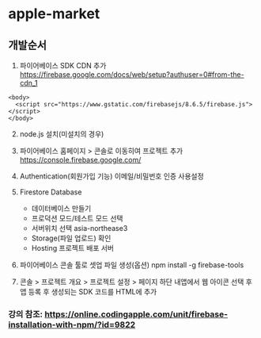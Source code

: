# apple-market

## 개발순서
1. 파이어베이스 SDK CDN 추가
https://firebase.google.com/docs/web/setup?authuser=0#from-the-cdn_1

```
<body>
  <script src="https://www.gstatic.com/firebasejs/8.6.5/firebase.js"></script>
</body>
```

2. node.js 설치(미설치의 경우)

3. 파이어베이스 홈페이지 > 콘솔로 이동히여 프로젝트 추가
https://console.firebase.google.com/

4. Authentication(회원가입 기능) 이메일/비밀번호 인증 사용설정

5. Firestore Database
    - 데이터베이스 만들기
    - 프로덕션 모드/테스트 모드 선택 
    - 서버위치 선택 asia-northease3
    - Storage(파일 업로드) 확인
    - Hosting 프로젝트 배포 서버

6. 파이어베이스 콘솔 툴로 셋업 파일 생성(옵션) npm install -g firebase-tools

7. 콘솔 > 프로젝트 개요 > 프로젝트 설정 > 페이지 하단 내앱에서 웹 아이콘 선택 후 앱 등록 후 생성되는 SDK 코드를 HTML에 추가 


### 강의 참조: https://online.codingapple.com/unit/firebase-installation-with-npm/?id=9822
